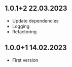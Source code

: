 ## 1.0.1+2 22.03.2023

* Update dependencies
* Logging
* Refactoring

## 1.0.0+1 14.02.2023

* First version